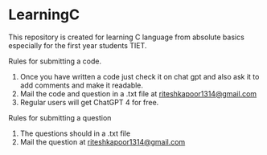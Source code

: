 # LearningC
This repository is created for learning C language from absolute basics especially for the first year students TIET.

Rules for submitting a code.
  1. Once you have written a code just check it on chat gpt and also ask it to add comments and make it readable.
  2. Mail the code and question in a .txt file at riteshkapoor1314@gmail.com
  3. Regular users will get ChatGPT 4 for free.

Rules for submitting a question
  1. The questions should in a .txt file
  2. Mail the question at riteshkapoor1314@gmail.com

     
